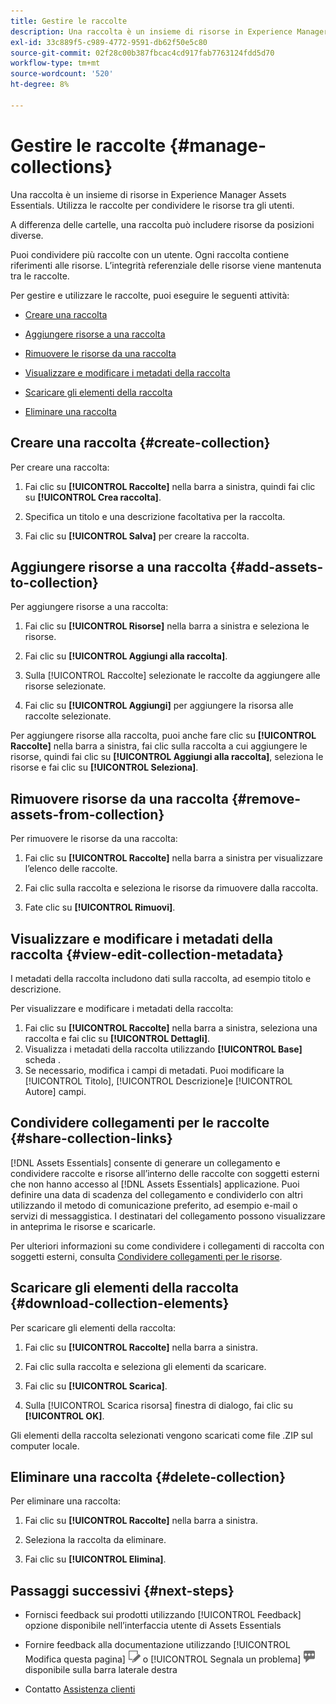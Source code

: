 ```yaml
---
title: Gestire le raccolte
description: Una raccolta è un insieme di risorse in Experience Manager Assets Essentials. Utilizza le raccolte per condividere le risorse tra gli utenti.
exl-id: 33c889f5-c989-4772-9591-db62f50e5c80
source-git-commit: 02f28c00b387fbcac4cd917fab7763124fdd5d70
workflow-type: tm+mt
source-wordcount: '520'
ht-degree: 8%

---
```


# Gestire le raccolte {#manage-collections}

Una raccolta è un insieme di risorse in Experience Manager Assets Essentials. Utilizza le raccolte per condividere le risorse tra gli utenti.

A differenza delle cartelle, una raccolta può includere risorse da posizioni diverse.

<!--
You can share collections with various users that are assigned different levels of privileges, including viewing, editing, and so on.
-->

Puoi condividere più raccolte con un utente. Ogni raccolta contiene riferimenti alle risorse. L’integrità referenziale delle risorse viene mantenuta tra le raccolte.

Per gestire e utilizzare le raccolte, puoi eseguire le seguenti attività:

* [Creare una raccolta](#create-collection)

* [Aggiungere risorse a una raccolta](#add-assets-to-collection)

* [Rimuovere le risorse da una raccolta](#remove-assets-from-collection)

* [Visualizzare e modificare i metadati della raccolta](#view-edit-collection-metadata)

* [Scaricare gli elementi della raccolta](#download-collection-elements)

* [Eliminare una raccolta](#delete-collection)

## Creare una raccolta {#create-collection}

Per creare una raccolta:

1. Fai clic su **[!UICONTROL Raccolte]** nella barra a sinistra, quindi fai clic su **[!UICONTROL Crea raccolta]**.

1. Specifica un titolo e una descrizione facoltativa per la raccolta.

1. Fai clic su **[!UICONTROL Salva]** per creare la raccolta.

## Aggiungere risorse a una raccolta {#add-assets-to-collection}

Per aggiungere risorse a una raccolta:

1. Fai clic su **[!UICONTROL Risorse]** nella barra a sinistra e seleziona le risorse.

1. Fai clic su **[!UICONTROL Aggiungi alla raccolta]**.

1. Sulla [!UICONTROL Raccolte] selezionate le raccolte da aggiungere alle risorse selezionate.

1. Fai clic su **[!UICONTROL Aggiungi]** per aggiungere la risorsa alle raccolte selezionate.

Per aggiungere risorse alla raccolta, puoi anche fare clic su **[!UICONTROL Raccolte]** nella barra a sinistra, fai clic sulla raccolta a cui aggiungere le risorse, quindi fai clic su **[!UICONTROL Aggiungi alla raccolta]**, seleziona le risorse e fai clic su **[!UICONTROL Seleziona]**.

## Rimuovere risorse da una raccolta {#remove-assets-from-collection}

Per rimuovere le risorse da una raccolta:

1. Fai clic su **[!UICONTROL Raccolte]** nella barra a sinistra per visualizzare l’elenco delle raccolte.

1. Fai clic sulla raccolta e seleziona le risorse da rimuovere dalla raccolta.

1. Fate clic su **[!UICONTROL Rimuovi]**.

<!--

## Manage access to a collection {#manage-collection-access}

The permission management for collections function in the same manner as folders in [!DNL Assets Essentials]. Administrators can manage the access levels for collections available in the repository. As an administrator, you can create user groups and assign permissions to those groups to manage access levels. You can also delegate the permission management privileges to user groups at the collection-level.

For more information, see [Manage permissions for folders and collections](manage-permissions.md).

## Search a collection {#search-collections}

Click **[!UICONTROL Collections]** in the left rail and use the Search box to specify a text as the criteria to search for a collection. [!DNL Assets Essentials] uses the specified text to search collection names, metadata including tags defined for a collection and returns appropriate results.

>[!NOTE]
>
>Assets Essentials performs search in collections available at the root level. It does not perform search in assets and folders available in collections.

-->

## Visualizzare e modificare i metadati della raccolta {#view-edit-collection-metadata}

I metadati della raccolta includono dati sulla raccolta, ad esempio titolo e descrizione.

Per visualizzare e modificare i metadati della raccolta:

1. Fai clic su **[!UICONTROL Raccolte]** nella barra a sinistra, seleziona una raccolta e fai clic su **[!UICONTROL Dettagli]**.
1. Visualizza i metadati della raccolta utilizzando **[!UICONTROL Base]** scheda .
1. Se necessario, modifica i campi di metadati. Puoi modificare la [!UICONTROL Titolo], [!UICONTROL Descrizione]e [!UICONTROL Autore] campi.

## Condividere collegamenti per le raccolte {#share-collection-links}

[!DNL Assets Essentials] consente di generare un collegamento e condividere raccolte e risorse all’interno delle raccolte con soggetti esterni che non hanno accesso al [!DNL Assets Essentials] applicazione. Puoi definire una data di scadenza del collegamento e condividerlo con altri utilizzando il metodo di comunicazione preferito, ad esempio e-mail o servizi di messaggistica. I destinatari del collegamento possono visualizzare in anteprima le risorse e scaricarle.

Per ulteriori informazioni su come condividere i collegamenti di raccolta con soggetti esterni, consulta [Condividere collegamenti per le risorse](share-links-for-assets.md).

## Scaricare gli elementi della raccolta {#download-collection-elements}

Per scaricare gli elementi della raccolta:

1. Fai clic su **[!UICONTROL Raccolte]** nella barra a sinistra.

1. Fai clic sulla raccolta e seleziona gli elementi da scaricare.

1. Fai clic su **[!UICONTROL Scarica]**.

1. Sulla [!UICONTROL Scarica risorsa] finestra di dialogo, fai clic su **[!UICONTROL OK]**.

Gli elementi della raccolta selezionati vengono scaricati come file .ZIP sul computer locale.

## Eliminare una raccolta {#delete-collection}

Per eliminare una raccolta:

1. Fai clic su **[!UICONTROL Raccolte]** nella barra a sinistra.

1. Seleziona la raccolta da eliminare.

1. Fai clic su **[!UICONTROL Elimina]**.

## Passaggi successivi {#next-steps}

* Fornisci feedback sui prodotti utilizzando [!UICONTROL Feedback] opzione disponibile nell’interfaccia utente di Assets Essentials

* Fornire feedback alla documentazione utilizzando [!UICONTROL Modifica questa pagina] ![modificare la pagina](assets/do-not-localize/edit-page.png) o [!UICONTROL Segnala un problema] ![creare un problema GitHub](assets/do-not-localize/github-issue.png) disponibile sulla barra laterale destra

* Contatto [Assistenza clienti](https://experienceleague.adobe.com/?support-solution=General#support)

